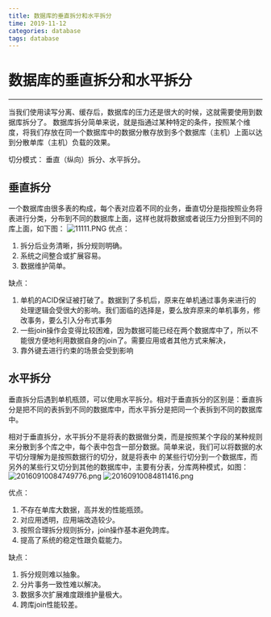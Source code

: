 ```yaml
---
title: 数据库的垂直拆分和水平拆分
time: 2019-11-12
categories: database
tags: database
---
```


# 数据库的垂直拆分和水平拆分
---
当我们使用读写分离、缓存后，数据库的压力还是很大的时候，这就需要使用到数据库拆分了。
数据库拆分简单来说，就是指通过某种特定的条件，按照某个维度，将我们存放在同一个数据库中的数据分散存放到多个数据库（主机）上面以达到分散单库（主机）负载的效果。 

切分模式： 垂直（纵向）拆分、水平拆分。

## 垂直拆分
 一个数据库由很多表的构成，每个表对应着不同的业务，垂直切分是指按照业务将表进行分类，分布到不同的数据库上面，这样也就将数据或者说压力分担到不同的库上面，如下图：
![11111.PNG](https://i.loli.net/2019/11/12/1Iwcd5eFkqrzCbS.png)
 优点：
1. 拆分后业务清晰，拆分规则明确。
2. 系统之间整合或扩展容易。
3. 数据维护简单。

缺点：
1. 单机的ACID保证被打破了。数据到了多机后，原来在单机通过事务来进行的处理逻辑会受很大的影响。我们面临的选择是，要么放弃原来的单机事务，修改事务，要么引入分布式事务
2. 一些join操作会变得比较困难，因为数据可能已经在两个数据库中了，所以不能很方便地利用数据自身的join了。需要应用或者其他方式来解决，
3. 靠外键去进行约束的场景会受到影响

## 水平拆分
 垂直拆分后遇到单机瓶颈，可以使用水平拆分。相对于垂直拆分的区别是：垂直拆分是把不同的表拆到不同的数据库中，而水平拆分是把同一个表拆到不同的数据库中。

 相对于垂直拆分，水平拆分不是将表的数据做分类，而是按照某个字段的某种规则来分散到多个库之中，每个表中包含一部分数据。简单来说，我们可以将数据的水平切分理解为是按照数据行的切分，就是将表中 的某些行切分到一个数据库，而另外的某些行又切分到其他的数据库中，主要有分表，分库两种模式，如图：
![20160910084749776.png](https://i.loli.net/2019/11/12/ZpXLBiVybFOswJ7.png)
![20160910084811416.png](https://i.loli.net/2019/11/12/u4a8O7RCLz1UJKI.png)

优点：
1. 不存在单库大数据，高并发的性能瓶颈。
2. 对应用透明，应用端改造较少。     
3. 按照合理拆分规则拆分，join操作基本避免跨库。
4. 提高了系统的稳定性跟负载能力。

缺点：
1. 拆分规则难以抽象。
2. 分片事务一致性难以解决。
3. 数据多次扩展难度跟维护量极大。
4. 跨库join性能较差。